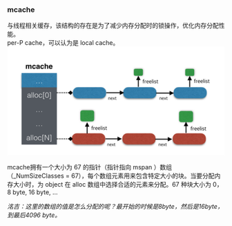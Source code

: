 ### mcache

与线程相关缓存，该结构的存在是为了减少内存分配时的锁操作，优化内存分配性能。  
per-P cache，可以认为是 local cache。![](/assets/golang数据结构关系图.png)

mcache拥有一个大小为 67 的指针（指针指向 mspan ）数组（\_NumSizeClasses = 67），每个数组元素用来包含特定大小的块。当要分配内存大小时，为 object 在 alloc 数组中选择合适的元素来分配。67 种块大小为 0，8 byte, 16 byte, …

_洺吉：这里的数组的值是怎么分配的呢？最开始的时候是8byte，然后是16byte，到最后4096 byte。_

####  



